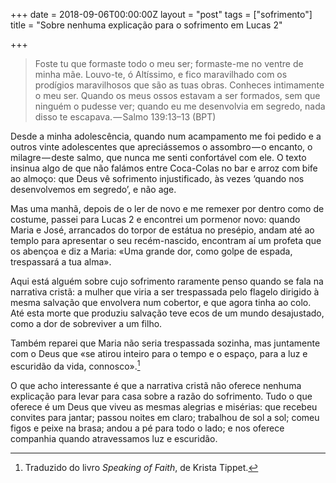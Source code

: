 +++
date = 2018-09-06T00:00:00Z
layout = "post"
tags = ["sofrimento"]
title = "Sobre nenhuma explicação para o sofrimento em Lucas 2"

+++

>Foste tu que formaste todo o meu ser; formaste-me no ventre de minha mãe. Louvo-te, ó Altíssimo, e fico maravilhado com os prodígios maravilhosos que são as tuas obras. Conheces intimamente o meu ser. Quando os meus ossos estavam a ser formados, sem que ninguém o pudesse ver; quando eu me desenvolvia em segredo, nada disso te escapava. — Salmo 139:13–13 (BPT)

Desde a minha adolescência, quando num acampamento me foi pedido e a outros vinte adolescentes que apreciássemos o assombro — o encanto, o milagre — deste salmo, que nunca me senti confortável com ele. O texto insinua algo de que não falámos entre Coca-Colas no bar e arroz com bife ao almoço: que Deus vê sofrimento injustificado, às vezes ‘quando nos desenvolvemos em segredo’, e não age.

Mas uma manhã, depois de o ler de novo e me remexer por dentro como de costume, passei para Lucas 2 e encontrei um pormenor novo: quando Maria e José, arrancados do torpor de estátua no presépio, andam até ao templo para apresentar o seu recém-nascido, encontram aí um profeta que os abençoa e diz a Maria: «Uma grande dor, como golpe de espada, trespassará a tua alma».

Aqui está alguém sobre cujo sofrimento raramente penso quando se fala na narrativa cristã: a mulher que viria a ser trespassada pelo flagelo dirigido à mesma salvação que envolvera num cobertor, e que agora tinha ao colo. Até esta morte que produziu salvação teve ecos de um mundo desajustado, como a dor de sobreviver a um filho.

Também reparei que Maria não seria trespassada sozinha, mas juntamente com o Deus que «se atirou inteiro para o tempo e o espaço, para a luz e escuridão da vida, connosco».[^1]

O que acho interessante é que a narrativa cristã não oferece nenhuma explicação para levar para casa sobre a razão do sofrimento. Tudo o que oferece é um Deus que viveu as mesmas alegrias e misérias: que recebeu convites para jantar; passou noites em claro; trabalhou de sol a sol; comeu figos e peixe na brasa; andou a pé para todo o lado; e nos oferece companhia quando atravessamos luz e escuridão.

[^1]: Traduzido do livro _Speaking of Faith_, de Krista Tippet.
